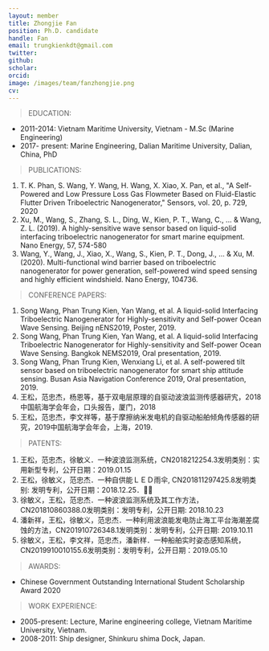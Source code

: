 ```yaml
---
layout: member
title: Zhongjie Fan
position: Ph.D. candidate
handle: Fan
email: trungkienkdt@gmail.com
twitter: 
github: 
scholar:
orcid: 
image: /images/team/fanzhongjie.png
cv: 
---
```


> EDUCATION:

- 2011-2014: Vietnam Maritime University, Vietnam - M.Sc (Marine Engineering)
- 2017- present: Marine Engineering, Dalian Maritime University, Dalian, China, PhD

> PUBLICATIONS:

1.	T. K. Phan, S. Wang, Y. Wang, H. Wang, X. Xiao, X. Pan, et al., "A Self-Powered and Low Pressure Loss Gas Flowmeter Based on Fluid-Elastic Flutter Driven Triboelectric Nanogenerator," Sensors, vol. 20, p. 729, 2020
2.	Xu, M., Wang, S., Zhang, S. L., Ding, W., Kien, P. T., Wang, C., ... & Wang, Z. L. (2019). A highly-sensitive wave sensor based on liquid-solid interfacing triboelectric nanogenerator for smart marine equipment. Nano Energy, 57, 574-580
3.	Wang, Y., Wang, J., Xiao, X., Wang, S., Kien, P. T., Dong, J., ... & Xu, M. (2020). Multi-functional wind barrier based on triboelectric nanogenerator for power generation, self-powered wind speed sensing and highly efficient windshield. Nano Energy, 104736.

> CONFERENCE PAPERS:

1.	Song Wang, Phan Trung Kien, Yan Wang, et al. A liquid-solid Interfacing Triboelectric Nanogenerator for Highly-sensitivity and Self-power Ocean Wave Sensing. Beijing nENS2019, Poster, 2019.
2.	Song Wang, Phan Trung Kien, Yan Wang, et al. A liquid-solid Interfacing Triboelectric Nanogenerator for Highly-sensitivity and Self-power Ocean Wave Sensing. Bangkok NEMS2019, Oral presentation, 2019.
3.	Song Wang, Phan Trung Kien, Wenxiang Li, et al. A self-powered tilt sensor based on triboelectric nanogenerator for smart ship attitude sensing. Busan Asia Navigation Conference 2019, Oral presentation, 2019.
4.	王松，范忠杰，杨恩等，基于双电层原理的自驱动波浪监测传感器研宄，2018中国航海学会年会，口头报告，厦门，2018
5.	 王松，范忠杰，李文祥等，基于摩擦纳米发电机的自驱动船舶倾角传感器的研究，2019中国航海学会年会，上海，2019.

> PATENTS:

1.	王松，范忠杰，徐敏义．一种波浪监测系统，CN2018212254.3发明类别：实用新型专利，公开日期：2019.01.15
2.	王松，徐敏义，范忠杰．一种自供能ＬＥＤ雨伞, CN201811297425.8发明类别: 发明专利，公开日期：2018.12.25．
3.	徐敏义，王松，范忠杰．一种波浪监测系统及其工作方法，CN201810860388.0发明类别：发明专利，公开日期: 2018.10.23
4.	潘新祥，王松，徐敏义，范忠杰．一种利用波浪能发电防止海工平台海潮差腐蚀的方法，CN201910726348.1发明类别：发明专利，公开日期: 2019.10.11
5.	徐敏义，王松，李文祥，范忠杰，潘新样．一种船舶实时姿态感知系统，CN2019910010155.6发明类别：发明专利，公开日期：2019.05.10 

> AWARDS:

- Chinese Government Outstanding International Student Scholarship Award 2020

> WORK EXPERIENCE:

- 2005-present: Lecture, Marine engineering college, Vietnam Maritime University, Vietnam.
- 2008-2011: Ship designer, Shinkuru shima Dock, Japan.

